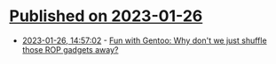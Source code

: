 # [Published on 2023-01-26](index.md)

* [2023-01-26, 14:57:02](https://news.ycombinator.com/item?id=34532373) - [Fun with Gentoo: Why don't we just shuffle those ROP gadgets away?](https://quitesimple.org/page/fun-gentoo-shuffle-rop-gadgets)

